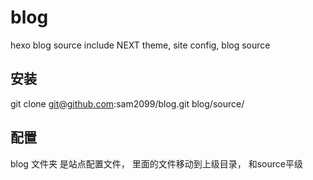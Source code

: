 # blog
hexo blog source
include NEXT theme, site config, blog source

## 安装 
git clone git@github.com:sam2099/blog.git blog/source/

## 配置
blog 文件夹 是站点配置文件， 里面的文件移动到上级目录， 和source平级
